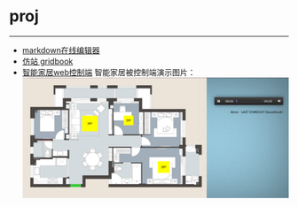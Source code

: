 # proj
---
- [markdown在线编辑器](https://web-wyj.github.io/proj/markdown-edit/markdown-editor.html)
- [仿站 gridbook](https://web-wyj.github.io/proj/gridbook/01-gridbooks-rewrite2-border-box/gridbooks-rewrite2.html)
- [智能家居web控制端](https://web-wyj.github.io/proj/smart-home/smart-home.html)
智能家居被控制端演示图片：
![被控制端演示图片2](smart-home/被控制端模拟演示图.png)